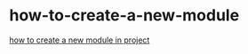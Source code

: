# how-to-create-a-new-module

[how to create a new module in project](https://share.vidyard.com/watch/Fg9MGSZrG3EPupQNL4vwhH?)
